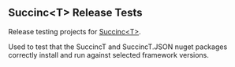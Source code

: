 ## Succinc\<T\> Release Tests ##

Release testing projects for [Succinc\<T\>](https://github.com/DavidArno/SuccincT).

Used to test that the SuccincT and SuccincT.JSON nuget packages correctly install and run against selected framework versions.